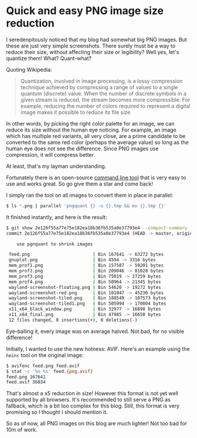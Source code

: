 # Quick and easy PNG image size reduction

I seredenpitously noticed that my blog had somewhat big PNG images. But these are just very simple screenshots. There surely must be a way to reduce their size, without affecting their size or legibility?
Well yes, let's quantize them!
What? Quant-what?

Quoting Wikipedia:

> Quantization, involved in image processing, is a lossy compression technique achieved by compressing a range of values to a single quantum (discrete) value. When the number of discrete symbols in a given stream is reduced, the stream becomes more compressible. For example, reducing the number of colors required to represent a digital image makes it possible to reduce its file size

In other words, by picking the right color palette for an image, we can reduce its size without the human eye noticing. For example, an image which has multiple red variants, all very close, are a prime candidate to be converted to the same red color (perhaps the average value) so long as the human eye does not see the difference. Since PNG images use compression, it will compress better.

At least, that's my layman understanding.

Fortunately there is an open-source [command line tool](https://github.com/kornelski/pngquant) that is very easy to use and works great. So go give them a star and come back!

I simply ran the tool on all images to convert them in place in parallel:

```sh
$ ls *.png | parallel 'pngquant {} -o {}.tmp && mv {}.tmp {}'
```

It finished instantly, and here is the result:

```sh
$ git show 2e126f55a77e75e182ea18b36fb535a0e37793e4 --compact-summary
commit 2e126f55a77e75e182ea18b36fb535a0e37793e4 (HEAD -> master, origin/master, origin/HEAD)

    use pgnquant to shrink images

 feed.png                        | Bin 167641 -> 63272 bytes
 gnuplot.png                     | Bin 4594 -> 3316 bytes
 mem_prof1.png                   | Bin 157587 -> 59201 bytes
 mem_prof2.png                   | Bin 209046 -> 81028 bytes
 mem_prof3.png                   | Bin 75019 -> 27259 bytes
 mem_prof4.png                   | Bin 50964 -> 21345 bytes
 wayland-screenshot-floating.png | Bin 54620 -> 19272 bytes
 wayland-screenshot-red.png      | Bin 101047 -> 45230 bytes
 wayland-screenshot-tiled.png    | Bin 188549 -> 107573 bytes
 wayland-screenshot-tiled1.png   | Bin 505994 -> 170804 bytes
 x11_x64_black_window.png        | Bin 32977 -> 16898 bytes
 x11_x64_final.png               | Bin 47985 -> 16650 bytes
 12 files changed, 0 insertions(+), 0 deletions(-)
```

Eye-balling it, every image was on average halved. Not bad, for no visible difference!

Initially, I wanted to use the new hotness: AVIF. Here's an example using the `heinc` tool on the original image:

```sh
$ avifenc feed.png feed.avif
$ stat -c '%n %s' feed.{png,avif}
feed.png 167641
feed.avif 36034
```

That's almost a x5 reduction in size! However this format is not yet well supported by all browsers. It's recommended to still serve a PNG as fallback, which is a bit too complex for this blog. Still, this format is very promising so I thought I should mention it.


So as of now, all PNG images on this blog are much lighter! Not too bad for 10m of work.


